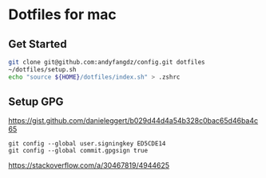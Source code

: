 # Dotfiles for mac

## Get Started

```bash
git clone git@github.com:andyfangdz/config.git dotfiles
~/dotfiles/setup.sh
echo "source ${HOME}/dotfiles/index.sh" > .zshrc
```


## Setup GPG
https://gist.github.com/danieleggert/b029d44d4a54b328c0bac65d46ba4c65
```
git config --global user.signingkey ED5CDE14
git config --global commit.gpgsign true
```
https://stackoverflow.com/a/30467819/4944625
